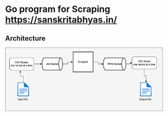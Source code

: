 # Go program for Scraping https://sanskritabhyas.in/

## Architecture

![Alt text](arch.png "Architecture")
